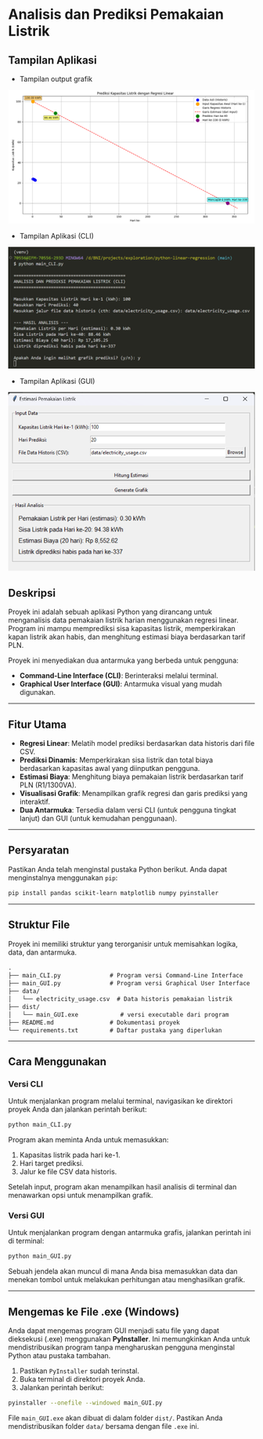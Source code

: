 # Analisis dan Prediksi Pemakaian Listrik

## Tampilan Aplikasi

- Tampilan output grafik

![output_graphics](./image/README/example_figures_2.png)

- Tampilan Aplikasi (CLI)

![1756953151697](image/README/1756953151697.png)

- Tampilan Aplikasi (GUI)

![1756953201171](image/README/1756953201171.png)

## Deskripsi

Proyek ini adalah sebuah aplikasi Python yang dirancang untuk menganalisis data pemakaian listrik harian menggunakan regresi linear. Program ini mampu memprediksi sisa kapasitas listrik, memperkirakan kapan listrik akan habis, dan menghitung estimasi biaya berdasarkan tarif PLN.

Proyek ini menyediakan dua antarmuka yang berbeda untuk pengguna:

* **Command-Line Interface (CLI)**: Berinteraksi melalui terminal.
* **Graphical User Interface (GUI)**: Antarmuka visual yang mudah digunakan.

-----

## Fitur Utama

* **Regresi Linear**: Melatih model prediksi berdasarkan data historis dari file CSV.
* **Prediksi Dinamis**: Memperkirakan sisa listrik dan total biaya berdasarkan kapasitas awal yang diinputkan pengguna.
* **Estimasi Biaya**: Menghitung biaya pemakaian listrik berdasarkan tarif PLN (R1/1300VA).
* **Visualisasi Grafik**: Menampilkan grafik regresi dan garis prediksi yang interaktif.
* **Dua Antarmuka**: Tersedia dalam versi CLI (untuk pengguna tingkat lanjut) dan GUI (untuk kemudahan penggunaan).

-----

## Persyaratan

Pastikan Anda telah menginstal pustaka Python berikut. Anda dapat menginstalnya menggunakan `pip`:

```bash
pip install pandas scikit-learn matplotlib numpy pyinstaller
```

-----

## Struktur File

Proyek ini memiliki struktur yang terorganisir untuk memisahkan logika, data, dan antarmuka.

```tree
.
├── main_CLI.py              # Program versi Command-Line Interface
├── main_GUI.py              # Program versi Graphical User Interface
├── data/
│   └── electricity_usage.csv  # Data historis pemakaian listrik
├── dist/
│   └── main_GUI.exe            # versi executable dari program
├── README.md                # Dokumentasi proyek
└── requirements.txt         # Daftar pustaka yang diperlukan
```

-----

## Cara Menggunakan

### Versi CLI

Untuk menjalankan program melalui terminal, navigasikan ke direktori proyek Anda dan jalankan perintah berikut:

```bash
python main_CLI.py
```

Program akan meminta Anda untuk memasukkan:

1. Kapasitas listrik pada hari ke-1.
2. Hari target prediksi.
3. Jalur ke file CSV data historis.

Setelah input, program akan menampilkan hasil analisis di terminal dan menawarkan opsi untuk menampilkan grafik.

### Versi GUI

Untuk menjalankan program dengan antarmuka grafis, jalankan perintah ini di terminal:

```bash
python main_GUI.py
```

Sebuah jendela akan muncul di mana Anda bisa memasukkan data dan menekan tombol untuk melakukan perhitungan atau menghasilkan grafik.

-----

## Mengemas ke File .exe (Windows)

Anda dapat mengemas program GUI menjadi satu file yang dapat dieksekusi (.exe) menggunakan **PyInstaller**. Ini memungkinkan Anda untuk mendistribusikan program tanpa mengharuskan pengguna menginstal Python atau pustaka tambahan.

1. Pastikan `PyInstaller` sudah terinstal.
2. Buka terminal di direktori proyek Anda.
3. Jalankan perintah berikut:

<!-- end list -->

```bash
pyinstaller --onefile --windowed main_GUI.py
```

File `main_GUI.exe` akan dibuat di dalam folder `dist/`. Pastikan Anda mendistribusikan folder `data/` bersama dengan file `.exe` ini.
